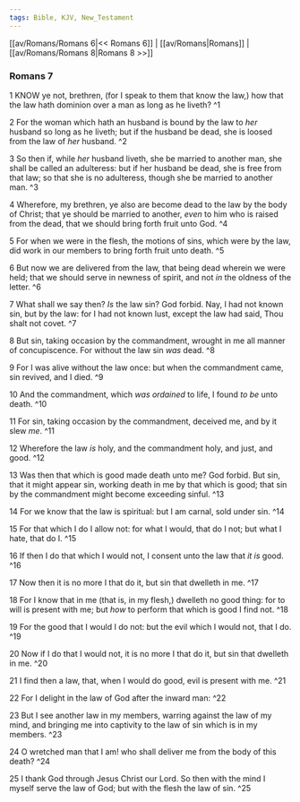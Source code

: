 ```yaml
---
tags: Bible, KJV, New_Testament
---
```


[[av/Romans/Romans 6|<< Romans 6]] | [[av/Romans|Romans]] | [[av/Romans/Romans 8|Romans 8 >>]]

### Romans 7

1 KNOW ye not, brethren, (for I speak to them that know the law,) how that the law hath dominion over a man as long as he liveth? ^1

2 For the woman which hath an husband is bound by the law to _her_ husband so long as he liveth; but if the husband be dead, she is loosed from the law of _her_ husband. ^2

3 So then if, while _her_ husband liveth, she be married to another man, she shall be called an adulteress: but if her husband be dead, she is free from that law; so that she is no adulteress, though she be married to another man. ^3

4 Wherefore, my brethren, ye also are become dead to the law by the body of Christ; that ye should be married to another, _even_ to him who is raised from the dead, that we should bring forth fruit unto God. ^4

5 For when we were in the flesh, the motions of sins, which were by the law, did work in our members to bring forth fruit unto death. ^5

6 But now we are delivered from the law, that being dead wherein we were held; that we should serve in newness of spirit, and not _in_ the oldness of the letter. ^6

7 What shall we say then? _Is_ the law sin? God forbid. Nay, I had not known sin, but by the law: for I had not known lust, except the law had said, Thou shalt not covet. ^7

8 But sin, taking occasion by the commandment, wrought in me all manner of concupiscence. For without the law sin _was_ dead. ^8

9 For I was alive without the law once: but when the commandment came, sin revived, and I died. ^9

10 And the commandment, which _was_ _ordained_ to life, I found _to_ _be_ unto death. ^10

11 For sin, taking occasion by the commandment, deceived me, and by it slew _me_. ^11

12 Wherefore the law _is_ holy, and the commandment holy, and just, and good. ^12

13 Was then that which is good made death unto me? God forbid. But sin, that it might appear sin, working death in me by that which is good; that sin by the commandment might become exceeding sinful. ^13

14 For we know that the law is spiritual: but I am carnal, sold under sin. ^14

15 For that which I do I allow not: for what I would, that do I not; but what I hate, that do I. ^15

16 If then I do that which I would not, I consent unto the law that _it_ _is_ good. ^16

17 Now then it is no more I that do it, but sin that dwelleth in me. ^17

18 For I know that in me (that is, in my flesh,) dwelleth no good thing: for to will is present with me; but _how_ to perform that which is good I find not. ^18

19 For the good that I would I do not: but the evil which I would not, that I do. ^19

20 Now if I do that I would not, it is no more I that do it, but sin that dwelleth in me. ^20

21 I find then a law, that, when I would do good, evil is present with me. ^21

22 For I delight in the law of God after the inward man: ^22

23 But I see another law in my members, warring against the law of my mind, and bringing me into captivity to the law of sin which is in my members. ^23

24 O wretched man that I am! who shall deliver me from the body of this death? ^24

25 I thank God through Jesus Christ our Lord. So then with the mind I myself serve the law of God; but with the flesh the law of sin. ^25
